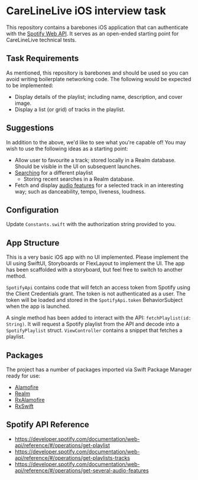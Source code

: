 # CareLineLive iOS interview task

This repository contains a barebones iOS application that can authenticate with the [Spotify Web API](https://developer.spotify.com/documentation/web-api/). It serves as an
open-ended starting point for CareLineLive technical tests.

## Task Requirements

As mentioned, this repository is barebones and should be used so you can avoid writing boilerplate networking code. The
following would be expected to be implemented:

- Display details of the playlist; including name, description, and cover image.
- Display a list (or grid) of tracks in the playlist.

## Suggestions

In addition to the above, we'd like to see what you're capable of! You may wish to use the following ideas as a starting
point:

- Allow user to favourite a track; stored locally in a Realm database. Should be visible in the UI on subsequent
  launches.
- [Searching](https://developer.spotify.com/documentation/web-api/reference/#/operations/search) for a different playlist
  - Storing recent searches in a Realm database.
- Fetch and display [audio features](https://developer.spotify.com/documentation/web-api/reference/#/operations/get-several-audio-features)
  for a selected track in an interesting way; such as danceability, tempo, liveness, loudness.

## Configuration

Update `Constants.swift` with the authorization string provided to you.

## App Structure

This is a very basic iOS app with no UI implemented. Please implement the UI using SwiftUI, Storyboards or FlexLayout to
implement the UI. The app has been scaffolded with a storyboard, but feel free to switch to another method.

`SpotifyApi` contains code that will fetch an access token from Spotify using the Client Credentials grant. The token is
not authenticated as a user. The token will be loaded and stored in the `SpotifyApi.token` BehaviorSubject when the app
is launched.

A single method has been added to interact with the API: `fetchPlaylist(id: String)`. It will request a Spotify playlist
from the API and decode into a `SpotifyPlaylist` struct. `ViewController` contains a snippet that fetches a playlist.

## Packages
The project has a number of packages imported via Swift Package Manager ready for use:
- [Alamofire](https://github.com/Alamofire/Alamofire)
- [Realm](https://github.com/realm/realm-swift)
- [RxAlamofire](https://github.com/RxSwiftCommunity/RxAlamofire)
- [RxSwift](https://github.com/ReactiveX/RxSwift)

## Spotify API Reference

- https://developer.spotify.com/documentation/web-api/reference/#/operations/get-playlist
- https://developer.spotify.com/documentation/web-api/reference/#/operations/get-playlists-tracks
- https://developer.spotify.com/documentation/web-api/reference/#/operations/get-several-audio-features

